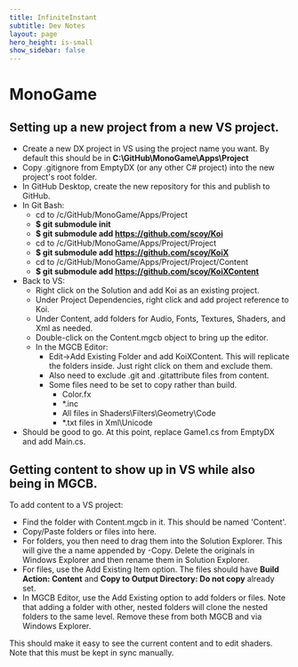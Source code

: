 ```yaml
---
title: InfiniteInstant
subtitle: Dev Notes
layout: page
hero_height: is-small
show_sidebar: false
---
```


# MonoGame

## Setting up a new project from a new VS project.
- Create a new DX project in VS using the project name you want.  By default this should be in **C:\GitHub\MonoGame\Apps\Project**
- Copy .gitignore from EmptyDX (or any other C# project) into the new project's root folder.
- In GitHub Desktop, create the new repository for this and publish to GitHub.
- In Git Bash:
  - cd to /c/GitHub/MonoGame/Apps/Project
  - **$ git submodule init**
  - **$ git submodule add https://github.com/scoy/Koi**
  - cd to /c/GitHub/MonoGame/Apps/Project/Project
  - **$ git submodule add https://github.com/scoy/KoiX**
  - cd to /c/GitHub/MonoGame/Apps/Project/Project/Content
  - **$ git submodule add https://github.com/scoy/KoiXContent**
- Back to VS:
  - Right click on the Solution and add Koi as an existing project.
  - Under Project Dependencies, right click and add project reference to Koi.
  - Under Content, add folders for Audio, Fonts, Textures, Shaders, and Xml as needed.
  - Double-click on the Content.mgcb object to bring up the editor.
  - In the MGCB Editor:
    - Edit->Add Existing Folder and add KoiXContent.  This will replicate the folders inside.  Just right click on them and exclude them.
    - Also need to exclude .git and .gitattribute files from content.
    - Some files need to be set to copy rather than build.
      - Color.fx
      - *.inc
      - All files in Shaders\Filters\Geometry\Code
      - *.txt files in Xml\Unicode
- Should be good to go.  At this point, replace Game1.cs from EmptyDX and add Main.cs.

## Getting content to show up in VS while also being in MGCB.

To add content to a VS project:
- Find the folder with Content.mgcb in it.  This should be named 'Content'.
- Copy/Paste folders or files into here.  
- For folders, you then need to drag them into the Solution Explorer.  This will give the a name appended by -Copy.  Delete the originals in Windows Explorer and then rename them in Solution Explorer.
- For files, use the Add Existing Item option.  The files should have **Build Action: Content** and **Copy to Output Directory: Do not copy** already set. 
- In MGCB Editor, use the Add Existing option to add folders or files.  Note that adding a folder with other, nested folders will clone the nested folders to the same level.  Remove these from both MGCB and via Windows Explorer.

This should make it easy to see the current content and to edit shaders.  Note that this must be kept in sync manually.